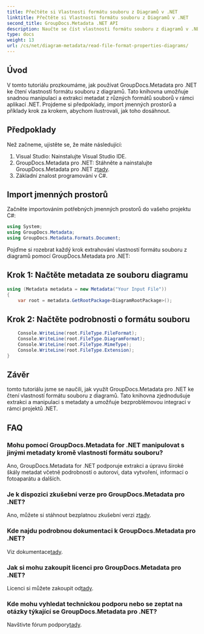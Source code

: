```yaml
---
title: Přečtěte si Vlastnosti formátu souboru z Diagramů v .NET
linktitle: Přečtěte si Vlastnosti formátu souboru z Diagramů v .NET
second_title: GroupDocs.Metadata .NET API
description: Naučte se číst vlastnosti formátu souboru z diagramů v .NET pomocí GroupDocs.Metadata. Extrahujte podrobná metadata bez námahy.
type: docs
weight: 13
url: /cs/net/diagram-metadata/read-file-format-properties-diagrams/
---
```

## Úvod
V tomto tutoriálu prozkoumáme, jak používat GroupDocs.Metadata pro .NET ke čtení vlastností formátu souboru z diagramů. Tato knihovna umožňuje snadnou manipulaci a extrakci metadat z různých formátů souborů v rámci aplikací .NET. Projdeme si předpoklady, import jmenných prostorů a příklady krok za krokem, abychom ilustrovali, jak toho dosáhnout.

## Předpoklady
Než začneme, ujistěte se, že máte následující:
1. Visual Studio: Nainstalujte Visual Studio IDE.
2.  GroupDocs.Metadata pro .NET: Stáhněte a nainstalujte GroupDocs.Metadata pro .NET z[tady](https://releases.groupdocs.com/metadata/net/).
3. Základní znalost programování v C#.

## Import jmenných prostorů
Začněte importováním potřebných jmenných prostorů do vašeho projektu C#:
```csharp
using System;
using GroupDocs.Metadata;
using GroupDocs.Metadata.Formats.Document;
```

Pojďme si rozebrat každý krok extrahování vlastností formátu souboru z diagramů pomocí GroupDocs.Metadata pro .NET:
## Krok 1: Načtěte metadata ze souboru diagramu
```csharp
using (Metadata metadata = new Metadata("Your Input File"))
{
    var root = metadata.GetRootPackage<DiagramRootPackage>();
```
## Krok 2: Načtěte podrobnosti o formátu souboru
```csharp
    Console.WriteLine(root.FileType.FileFormat);
    Console.WriteLine(root.FileType.DiagramFormat);
    Console.WriteLine(root.FileType.MimeType);
    Console.WriteLine(root.FileType.Extension);
}
```

## Závěr
tomto tutoriálu jsme se naučili, jak využít GroupDocs.Metadata pro .NET ke čtení vlastností formátu souboru z diagramů. Tato knihovna zjednodušuje extrakci a manipulaci s metadaty a umožňuje bezproblémovou integraci v rámci projektů .NET.

## FAQ
### Mohu pomocí GroupDocs.Metadata for .NET manipulovat s jinými metadaty kromě vlastností formátu souboru?
Ano, GroupDocs.Metadata for .NET podporuje extrakci a úpravu široké škály metadat včetně podrobností o autorovi, data vytvoření, informací o fotoaparátu a dalších.
### Je k dispozici zkušební verze pro GroupDocs.Metadata pro .NET?
 Ano, můžete si stáhnout bezplatnou zkušební verzi z[tady](https://releases.groupdocs.com/).
### Kde najdu podrobnou dokumentaci k GroupDocs.Metadata pro .NET?
 Viz dokumentace[tady](https://reference.groupdocs.com/metadata/net/).
### Jak si mohu zakoupit licenci pro GroupDocs.Metadata pro .NET?
 Licenci si můžete zakoupit od[tady](https://purchase.groupdocs.com/buy).
### Kde mohu vyhledat technickou podporu nebo se zeptat na otázky týkající se GroupDocs.Metadata pro .NET?
 Navštivte fórum podpory[tady](https://forum.groupdocs.com/c/metadata/14).